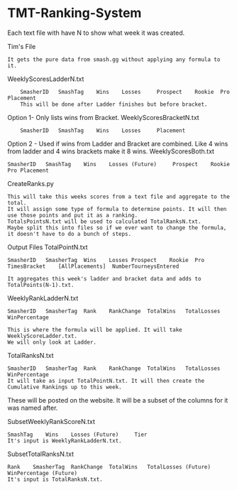 # TMT-Ranking-System





 Each text file with have N to show what week it was created.
 
 Tim's File
 
    It gets the pure data from smash.gg without applying any formula to it. 
    
 WeeklyScoresLadderN.txt
 
        SmasherID   SmashTag    Wins    Losses     Prospect    Rookie  Pro Placement
		This will be done after Ladder finishes but before bracket.
		
 Option 1- Only lists wins from Bracket.
 WeeklyScoresBracketN.txt
 
        SmasherID   SmashTag    Wins    Losses     Placement

 Option 2 - Used if wins from Ladder and Bracket are combined. Like 4 wins from ladder and 4 wins brackets make it 8 wins.
 WeeklyScoresBoth.txt
 	
	SmasherID   SmashTag    Wins    Losses (Future)     Prospect    Rookie  Pro Placement
 
 
 
 
 CreateRanks.py
 
    This will take this weeks scores from a text file and aggregate to the total. 
	It will assign some type of formula to determine points. It will then 
    use those points and put it as a ranking.
    TotalsPointsN.txt will be used to calculated TotalRanksN.txt.
    Maybe split this into files so if we ever want to change the formula, it doesn't have to do a bunch of steps.

 
 Output Files
 TotalPointN.txt
 
 	SmasherID   SmasherTag  Wins    Losses Prospect    Rookie  Pro TimesBracket    [AllPlacements]  NumberTourneysEntered
	
 	It aggregates this week's ladder and bracket data and adds to TotalPoints(N-1).txt.
 
 WeeklyRankLadderN.txt
 
    SmasherID   SmasherTag  Rank    RankChange  TotalWins   TotalLosses    WinPercentage
    
    This is where the formula will be applied. It will take WeeklyScoreLadder.txt.
	We will only look at Ladder.
    
 TotalRanksN.txt
 
 	SmasherID   SmasherTag  Rank    RankChange  TotalWins   TotalLosses    WinPercentage
	It will take as input TotalPointN.txt. It will then create the Cumulative Rankings up to this week.
 
 
 
 These will be posted on the website. It will be a subset of the columns for it was named after.
 
 SubsetWeeklyRankScoreN.txt
 
    SmashTag    Wins    Losses (Future)     Tier
	It's input is WeeklyRankLadderN.txt.
	
    
 SubsetTotalRanksN.txt
 
    Rank    SmasherTag  RankChange  TotalWins   TotalLosses (Future)    WinPercentage (Future)
	It's input is TotalRanksN.txt.
 
 
 
 
 
 
 
 
 


